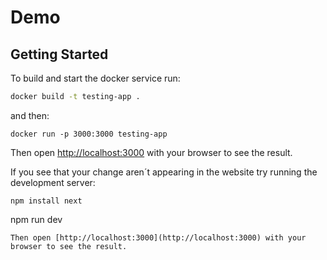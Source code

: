 #  Demo

## Getting Started


To build and start the docker service run:  

```bash
docker build -t testing-app .      
```  
and then:  
```
docker run -p 3000:3000 testing-app
```
Then open [http://localhost:3000](http://localhost:3000) with your browser to see the result.

If you see that your change aren´t appearing in the website try running the development server:

```
npm install next
```

npm run dev
```
Then open [http://localhost:3000](http://localhost:3000) with your browser to see the result.
